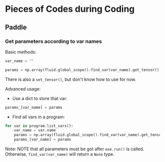 # Pieces of Codes during Coding

## Paddle

### Get parameters according to var names

Basic methods:

``` python
var_name = ""

params = np.array(fluid.global_scope().find_var(var_name).get_tensor())

```

There is also a `set_tensor()`, but don't know how to use for now.

Advanced usage:

* Use a dict to store that var:
``` python
params_[var_name] = params
```

* Find all vars in a program:
``` python
for var in program.list_vars():
    var_name = var.name
    params = np.array(fluid.global_scope().find_var(var_name).get_tensor())
    params_[var_name] = params
```

Note: NOTE that all parameters must be got after `exe.run()` is called. Otherwise, `find_var(var_name)` will return a `None` type. 
